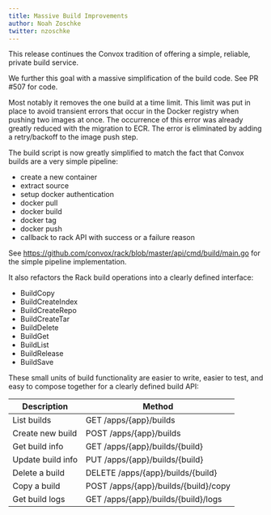 ```yaml
---
title: Massive Build Improvements
author: Noah Zoschke
twitter: nzoschke
---
```


This release continues the Convox tradition of offering a simple, reliable, private build service.

<!--more-->

We further this goal with a massive simplification of the build code. See PR #507 for code.

Most notably it removes the one build at a time limit. This limit was put in place to avoid transient errors that occur in the Docker registry when pushing two images at once. The occurrence of this error was already greatly reduced with the migration to ECR. The error is eliminated by adding a retry/backoff to the image push step.

The build script is now greatly simplified to match the fact that Convox builds are a very simple pipeline:

* create a new container
* extract source
* setup docker authentication
* docker pull
* docker build
* docker tag
* docker push
* callback to rack API with success or a failure reason

See https://github.com/convox/rack/blob/master/api/cmd/build/main.go for the simple pipeline implementation.

It also refactors the Rack build operations into a clearly defined interface:

* BuildCopy
* BuildCreateIndex
* BuildCreateRepo
* BuildCreateTar
* BuildDelete
* BuildGet
* BuildList
* BuildRelease
* BuildSave

These small units of build functionality are easier to write, easier to test, and easy to compose together for a clearly defined build API:

| Description       | Method                               |
|-------------------|--------------------------------------|
| List builds       | GET /apps/{app}/builds               |
| Create new build  | POST /apps/{app}/builds              |
| Get build info    | GET /apps/{app}/builds/{build}       |
| Update build info | PUT /apps/{app}/builds/{build}       |
| Delete a build    | DELETE /apps/{app}/builds/{build}    |
| Copy a build      | POST /apps/{app}/builds/{build}/copy |
| Get build logs    | GET /apps/{app}/builds/{build}/logs  |

